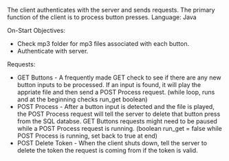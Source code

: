 The client authenticates with the server and sends requests. The primary function of the client is to process button presses. Language: Java

On-Start Objectives:
- Check mp3 folder for mp3 files associated with each button.
- Authenticate with server.

Requests:
- GET Buttons - A frequently made GET check to see if there are any new button inputs to be processed. If an input is found, it will play the appriate file and then send a POST Process request. (while loop, runs and at the beginning checks run_get boolean)
- POST Process - After a button input is detected and the file is played, the POST Process request will tell the server to delete that button press from the SQL databse. GET Buttons requests might need to be paused while a POST Process request is running. (boolean run_get = false while POST Process is running, set back to true at end)
- POST Delete Token - When the client shuts down, tell the server to delete the token the request is coming from if the token is valid.
